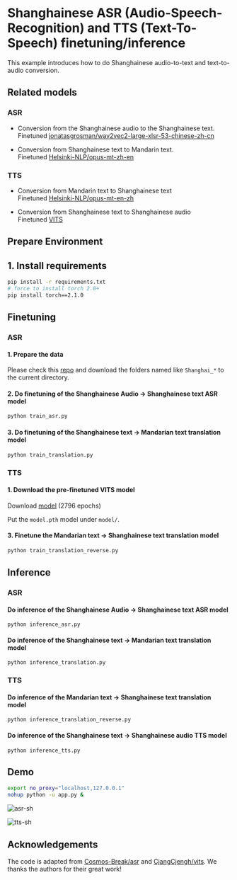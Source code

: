
# Shanghainese ASR (Audio-Speech-Recognition) and TTS (Text-To-Speech) finetuning/inference

This example introduces how to do Shanghainese audio-to-text and text-to-audio conversion.


## Related models

### ASR

* Conversion from the Shanghainese audio to the Shanghainese text.  
Finetuned [jonatasgrosman/wav2vec2-large-xlsr-53-chinese-zh-cn](https://huggingface.co/jonatasgrosman/wav2vec2-large-xlsr-53-chinese-zh-cn)

* Conversion from Shanghainese text to Mandarin text.  
Finetuned [Helsinki-NLP/opus-mt-zh-en](https://huggingface.co/Helsinki-NLP/opus-mt-zh-en)


### TTS

* Conversion from Mandarin text to Shanghainese text  
Finetuned [Helsinki-NLP/opus-mt-en-zh](https://huggingface.co/Helsinki-NLP/opus-mt-en-zh)

* Conversion from Shanghainese text to Shanghainese audio  
Finetuned [VITS](https://github.com/jaywalnut310/vits)

## Prepare Environment

## 1. Install requirements

```sh
pip install -r requirements.txt
# force to install torch 2.0+
pip install torch==2.1.0
```

<!-- ## 2. Build monotonic alignment search

```py
cd monotonic_align
mkdir monotonic_align
python setup.py build_ext --inplace
cd ..
``` -->

## Finetuning

### ASR

#### 1. Prepare the data

Please check this [repo](https://github.com/Cosmos-Break/asr) and download the folders named like `Shanghai_*` to the current directory.

#### 2. Do finetuning of the Shanghainese Audio -> Shanghainese text ASR model

```py
python train_asr.py
```

#### 3. Do finetuning of the Shanghainese text -> Mandarian text translation model

```py
python train_translation.py
```

### TTS

#### 1. Download the pre-finetuned VITS model

Download [model](https://sjtueducn-my.sharepoint.com/:u:/g/personal/cjang_cjengh_sjtu_edu_cn/EfnEO6kW-CNNhywJmIZNPU0BUmFdSArguFETp0pjtvHZBA?e=dKJULk) (2796 epochs)

Put the `model.pth` model under `model/`.


#### 3. Finetune the Mandarian text -> Shanghainese text translation model

```py
python train_translation_reverse.py
```

## Inference

### ASR

#### Do inference of the Shanghainese Audio -> Shanghainese text ASR model


```
python inference_asr.py
```

#### Do inference of the Shanghainese text -> Mandarian text translation model

```
python inference_translation.py
```

### TTS


#### Do inference of the Mandarian text -> Shanghainese text translation model
```
python inference_translation_reverse.py
```

#### Do inference of the Shanghainese text -> Shanghainese audio TTS model

```
python inference_tts.py
```

## Demo

```sh
export no_proxy="localhost,127.0.0.1"
nohup python -u app.py &
```

![asr-sh](https://imgur.com/dAB4vxj.png)

![tts-sh](https://imgur.com/0i0xcVH.png)

## Acknowledgements

The code is adapted from [Cosmos-Break/asr](https://github.com/Cosmos-Break/asr) and [CjangCjengh/vits](https://github.com/CjangCjengh/vits). We thanks the authors for their great work!
